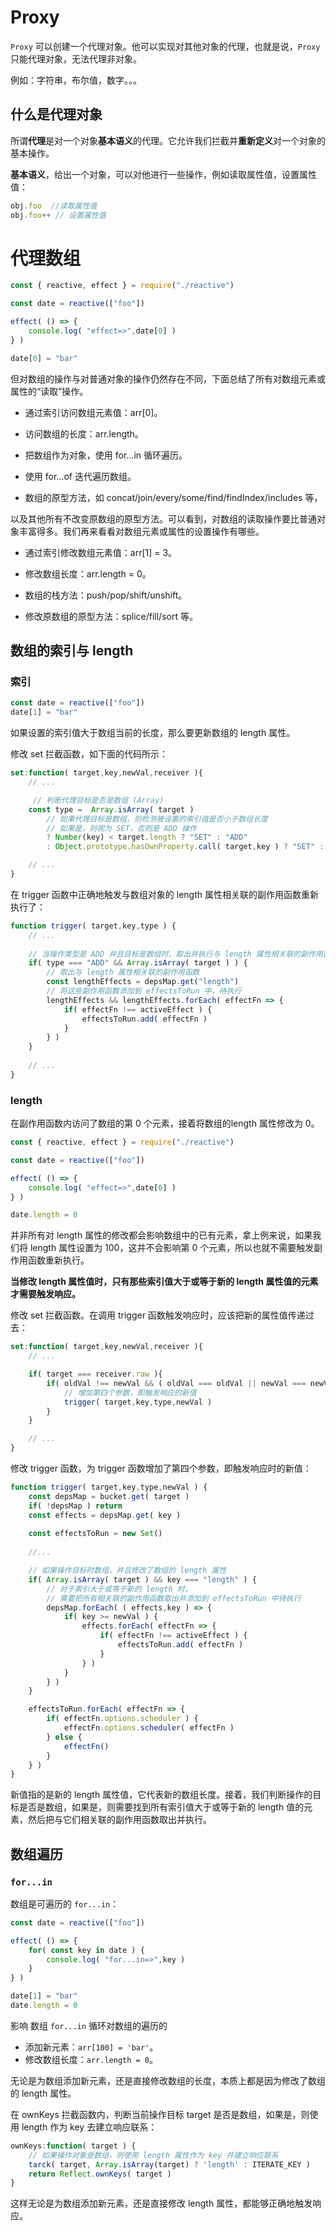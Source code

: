 # Proxy

`Proxy` 可以创建一个代理对象。他可以实现对其他对象的代理，也就是说，`Proxy` 只能代理对象，无法代理非对象。

例如：字符串，布尔值，数字。。。

## 什么是代理对象

所谓**代理**是对一个对象**基本语义**的代理。它允许我们拦截并**重新定义**对一个对象的基本操作。

**基本语义**，给出一个对象，可以对他进行一些操作，例如读取属性值，设置属性值：

```js
obj.foo  //读取属性值
obj.foo++ // 设置属性值
```

# 代理数组

```js
const { reactive, effect } = require("./reactive")

const date = reactive(["foo"])

effect( () => {
    console.log( "effect=>",date[0] )
} )

date[0] = "bar"
```

但对数组的操作与对普通对象的操作仍然存在不同，下面总结了所有对数组元素或属性的“读取”操作。

-  通过索引访问数组元素值：arr[0]。

-  访问数组的长度：arr.length。

-  把数组作为对象，使用 for...in 循环遍历。

- 使用 for...of 迭代遍历数组。

- 数组的原型方法，如 concat/join/every/some/find/findIndex/includes 等，

以及其他所有不改变原数组的原型方法。可以看到，对数组的读取操作要比普通对象丰富得多。我们再来看看对数组元素或属性的设置操作有哪些。

- 通过索引修改数组元素值：arr[1] = 3。

-  修改数组长度：arr.length = 0。

- 数组的栈方法：push/pop/shift/unshift。
- 修改原数组的原型方法：splice/fill/sort 等。

## 数组的索引与 length

### 索引

```js
const date = reactive(["foo"])
date[1] = "bar"
```

如果设置的索引值大于数组当前的长度，那么要更新数组的 length 属性。

修改 set 拦截函数，如下面的代码所示：

```js
set:function( target,key,newVal,receiver ){
	// ...

	 // 判断代理目标是否是数组 (Array)
    const type =  Array.isArray( target ) 
    	// 如果代理目标是数组，则检测被设置的索引值是否小于数组长度
    	// 如果是，则视为 SET，否则是 ADD 操作
    	? Number(key) < target.length ? "SET" : "ADD"
    	: Object.prototype.hasOwnProperty.call( target,key ) ? "SET" : "ADD"

	// ...
}
```

在 trigger 函数中正确地触发与数组对象的 length 属性相关联的副作用函数重新执行了：

```js
function trigger( target,key,type ) {
    // ...
    
    // 当操作类型是 ADD 并且目标是数组时，取出并执行与 length 属性相关联的副作用函数
    if( type === "ADD" && Array.isArray( target ) ) {
        // 取出与 length 属性相关联的副作用函数
        const lengthEffects = depsMap.get("length")
        // 将这些副作用函数添加到 effectsToRun 中，待执行
        lengthEffects && lengthEffects.forEach( effectFn => {
            if( effectFn !== activeEffect ) {
                effectsToRun.add( effectFn )
            }
        } )
    }
    
    // ...
}
```

### length

在副作用函数内访问了数组的第 0 个元素，接着将数组的length 属性修改为 0。

```js
const { reactive, effect } = require("./reactive")

const date = reactive(["foo"])

effect( () => {
    console.log( "effect=>",date[0] )
} )

date.length = 0
```

并非所有对 length 属性的修改都会影响数组中的已有元素，拿上例来说，如果我们将 length 属性设置为 100，这并不会影响第 0 个元素，所以也就不需要触发副作用函数重新执行。

**当修改 length 属性值时，只有那些索引值大于或等于新的 length 属性值的元素才需要触发响应。**

修改 set 拦截函数。在调用 trigger 函数触发响应时，应该把新的属性值传递过去：

```js
set:function( target,key,newVal,receiver ){
	// ...

	if( target === receiver.raw ){
        if( oldVal !== newVal && ( oldVal === oldVal || newVal === newVal ) ) {
            // 增加第四个参数，即触发响应的新值
            trigger( target,key,type,newVal )
        }
    }

	// ...
}
```

修改 trigger 函数，为 trigger 函数增加了第四个参数，即触发响应时的新值：

```js
function trigger( target,key,type,newVal ) {
    const depsMap = bucket.get( target )
    if( !depsMap ) return
    const effects = depsMap.get( key )
    
    const effectsToRun = new Set()
    
    //...

    // 如果操作目标时数组，并且修改了数组的 length 属性
    if( Array.isArray( target ) && key === "length" ) {
        // 对于索引大于或等于新的 length 时，
        // 需要把所有相关联的副作用函数取出并添加到 effectsToRun 中待执行
        depsMap.forEach( ( effects,key ) => {
            if( key >= newVal ) {
                effects.forEach( effectFn => {
                    if( effectFn !== activeEffect ) {
                        effectsToRun.add( effectFn )
                    }
                } )
            }
        } )
    }

    effectsToRun.forEach( effectFn => {
        if( effectFn.options.scheduler ) {
            effectFn.options.scheduler( effectFn )
        } else {
            effectFn()
        }
    } )
}
```

新值指的是新的 length 属性值，它代表新的数组长度。接着，我们判断操作的目标是否是数组，如果是，则需要找到所有索引值大于或等于新的 length 值的元素，然后把与它们相关联的副作用函数取出并执行。

## 数组遍历

### `for...in`

数组是可遍历的 `for...in`：

```js
const date = reactive(["foo"])

effect( () => {
    for( const key in date ) {
        console.log( "for...in=>",key )
    }
} )

date[1] = "bar"
date.length = 0
```

影响 数组 `for...in` 循环对数组的遍历的

- 添加新元素：`arr[100] = 'bar'`。
- 修改数组长度：`arr.length = 0`。

无论是为数组添加新元素，还是直接修改数组的长度，本质上都是因为修改了数组的 length 属性。

在 ownKeys 拦截函数内，判断当前操作目标 target 是否是数组，如果是，则使用 length 作为 key 去建立响应联系：

```js
ownKeys:function( target ) {
    // 如果操作对象是数组，则使用 length 属性作为 key 并建立响应联系
    tarck( target, Array.isArray(target) ? 'length' : ITERATE_KEY )
    return Reflect.ownKeys( target )
}
```

这样无论是为数组添加新元素，还是直接修改 length 属性，都能够正确地触发响应。
